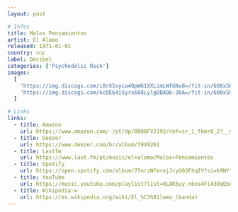 ```yaml
---
layout: post

# Infos
title: Malos Pensamientos
artist: El Alamo
released: 1971-01-01
country: 🇵🇪
label: Decibel
categories: ['Psychedelic Rock']
images:
  [
    'https://img.discogs.com/i0rX5syca4OpW61XXLimLWfGNv8=/fit-in/600x585/filters:strip_icc():format(jpeg):mode_rgb():quality(90)/discogs-images/R-3905231-1428216027-6159.jpeg.jpg',
    'https://img.discogs.com/kcDE64iSyrx688LylgOBAO6-38A=/fit-in/600x591/filters:strip_icc():format(jpeg):mode_rgb():quality(90)/discogs-images/R-3905231-1428216037-6548.jpeg.jpg',
  ]

# Links
links:
  - title: Amazon
    url: https://www.amazon.com/-/pt/dp/B008FVJ192/ref=sr_1_fkmr0_2?__mk_pt_BR=%C3%85M%C3%85%C5%BD%C3%95%C3%91&dchild=1&keywords=el+alamo+malos+pensamientos&qid=1614999051&sr=8-2-fkmr0
  - title: Deezer
    url: https://www.deezer.com/br/album/3949261
  - title: Lastfm
    url: https://www.last.fm/pt/music/el+alamo/Malos+Pensamientos
  - title: Spotify
    url: https://open.spotify.com/album/75nrzNfmrejJcyG0JFXqIV?si=k9NYtK_ST864M61_uOcVGQ
  - title: YouTube
    url: https://music.youtube.com/playlist?list=OLAK5uy_n6xs4FlA38qQ5nDqs2W8LZBEYFy1bIBYs
  - title: Wikipedia-w
    url: https://es.wikipedia.org/wiki/El_%C3%81lamo_(banda)
---
```

